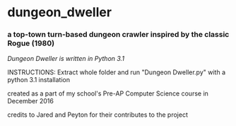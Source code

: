# dungeon_dweller
### a top-town turn-based dungeon crawler inspired by the classic Rogue (1980)
*Dungeon Dweller is written in Python 3.1*

INSTRUCTIONS:
Extract whole folder and run "Dungeon Dweller.py" with a python 3.1 installation

created as a part of my school's Pre-AP Computer Science course in December 2016

credits to Jared and Peyton for their contributes to the project
